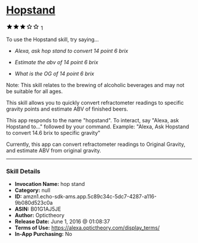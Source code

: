 # [Hopstand](http://alexa.amazon.com/#skills/amzn1.echo-sdk-ams.app.5c89c34c-5dc7-4287-a116-9b080d523c0a)
![3 stars](../../images/ic_star_black_18dp_1x.png)![3 stars](../../images/ic_star_black_18dp_1x.png)![3 stars](../../images/ic_star_black_18dp_1x.png)![3 stars](../../images/ic_star_border_black_18dp_1x.png)![3 stars](../../images/ic_star_border_black_18dp_1x.png) 1

To use the Hopstand skill, try saying...

* *Alexa, ask hop stand to convert 14 point 6 brix*

* *Estimate the abv of 14 point 6 brix*

* *What is the OG of 14 point 6 brix*

Note: This skill relates to the brewing of alcoholic beverages and may not be suitable for all ages.

This skill allows you to quickly convert refractometer readings to specific gravity points and estimate ABV of finished beers.

This app responds to the name "hopstand". To interact, say "Alexa, ask Hopstand to..." followed by your command. Example: "Alexa, Ask Hopstand to convert 14.6 brix to specific gravity"

Currently, this app can convert refractometer readings to Original Gravity, and estimate ABV from original gravity.

***

### Skill Details

* **Invocation Name:** hop stand
* **Category:** null
* **ID:** amzn1.echo-sdk-ams.app.5c89c34c-5dc7-4287-a116-9b080d523c0a
* **ASIN:** B01G1AJ5JE
* **Author:** Optictheory
* **Release Date:** June 1, 2016 @ 01:08:37
* **Terms of Use:** https://alexa.optictheory.com/display_terms/
* **In-App Purchasing:** No
